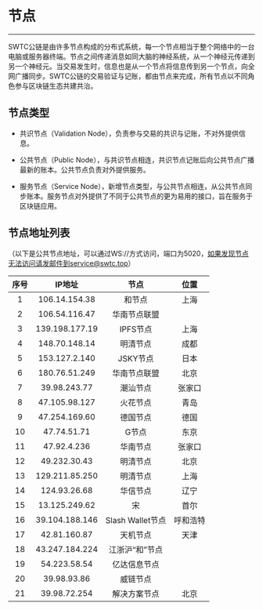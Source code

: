 # 节点

***

SWTC公链是由许多节点构成的分布式系统，每一个节点相当于整个网络中的一台电脑或服务器终端。节点之间传递消息如同大脑的神经系统，从一个神经元传递到另一个神经元。当交易发生时，信息也是从一个节点将信息传到另一个节点，向全网广播同步。SWTC公链的交易验证与记账，都由节点来完成，所有节点以不同角色参与区块链生态共建共治。

## 节点类型

* 共识节点（Validation Node），负责参与交易的共识与记账，不对外提供信息。

* 公共节点（Public Node），与共识节点相连，共识节点记账后向公共节点广播最新的账本。公共节点负责对外提供服务。

* 服务节点（Service Node），新增节点类型，与公共节点相连，从公共节点同步账本。服务节点对外提供了不同于公共节点的更为易用的接口，旨在服务于区块链应用。

## 节点地址列表

（以下是公共节点地址，可以通过WS://方式访问，端口为5020，如果发现节点无法访问请发邮件到service@swtc.top）

序号|IP地址|节点|位置
:-:|:-:|:-:|:-:
1|106.14.154.38|和节点|上海
2|106.54.116.47|华南节点联盟|
3|139.198.177.19|IPFS节点|上海
4|148.70.148.14|明清节点|成都
5|153.127.2.140|JSKY节点|日本
6|180.76.51.249|华南节点联盟|北京
7|39.98.243.77|潮汕节点|张家口
8|47.105.98.127|火花节点|青岛
9|47.254.169.60|德国节点|德国
10|47.74.51.71|G节点|东京
11|47.92.4.236|华南节点|张家口
12|49.232.30.43|明清节点|北京
13|129.211.85.250|明清节点|上海
14|124.93.26.68|华信节点|辽宁
15|13.125.249.62|宋|首尔
16|39.104.188.146|Slash Wallet节点|呼和浩特
17|42.81.160.87|天机节点|天津
18|43.247.184.224|江浙沪“和”节点|
19|54.223.58.54|亿达信息节点|
20|39.98.93.86|威链节点|
21|39.98.72.254|解决方案节点|北京